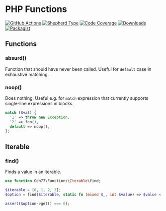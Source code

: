 # PHP Functions

[![GitHub Actions][GA Image]][GA Link]
[![Shepherd Type][Shepherd Image]][Shepherd Link]
[![Code Coverage][Coverage Image]][CodeCov Link]
[![Downloads][Downloads Image]][Packagist Link]
[![Packagist][Packagist Image]][Packagist Link]

## Functions

### absurd()

Function that should have never been called. 
Useful for `default` case in exhaustive matching.

### noop()

Does nothing. Useful e.g. for `match` expression that currently supports single-line expressions in blocks.

```php
match ($val) {
  '1' => throw new Exception,
  '2' => foo(),
  default => noop(),
};
```

## Iterable

### find()

Finds a value in an iterable.

```php
use function Cdn77\Functions\Iterable\find;

$iterable = [0, 1, 2, 3];
$option = find($iterable, static fn (mixed $_, int $value) => $value < 2);

assert($option->get() === 0);
```

[GA Image]: https://github.com/cdn77/PhpFunctions/workflows/CI/badge.svg

[GA Link]: https://github.com/cdn77/PhpFunctions/actions?query=workflow%3A%22CI%22+branch%3Amaster

[Shepherd Image]: https://shepherd.dev/github/cdn77/PhpFunctions/coverage.svg

[Shepherd Link]: https://shepherd.dev/github/cdn77/PhpFunctions

[Coverage Image]: https://codecov.io/gh/cdn77/PhpFunctions/branch/0.2.x/graph/badge.svg

[CodeCov Link]: https://codecov.io/gh/cdn77/PhpFunctions/branch/0.2.x

[Downloads Image]: https://poser.pugx.org/cdn77/functions/d/total.svg

[Packagist Image]: https://poser.pugx.org/cdn77/functions/v/stable.svg

[Packagist Link]: https://packagist.org/packages/cdn77/functions
